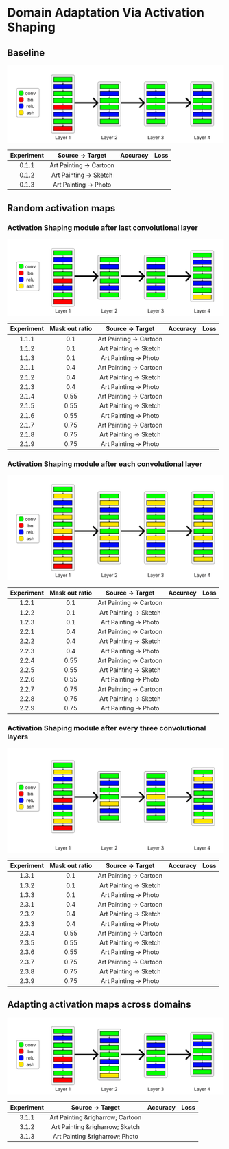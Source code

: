 # Domain Adaptation Via Activation Shaping

## Baseline

![Network 0, Baseline](./images/n0.png)

| Experiment | Source &rightarrow; Target | Accuracy | Loss |
| :---: | :---: | :---: | :---: |
| 0.1.1 | Art Painting &rightarrow; Cartoon |  |  |
| 0.1.2 | Art Painting &rightarrow; Sketch |  |  |
| 0.1.3 | Art Painting &rightarrow; Photo |  |  |

## Random activation maps

### Activation Shaping module after last convolutional layer

![Network 1, ASH module after last convolutional layer](./images/n1.png)

| Experiment | Mask out ratio | Source &rightarrow; Target | Accuracy | Loss |
| :---: | :---: | :---: | :---: | :---: |
| 1.1.1 | 0.1 | Art Painting &rightarrow; Cartoon |  |  |
| 1.1.2 | 0.1 | Art Painting &rightarrow; Sketch |  |  |
| 1.1.3 | 0.1 | Art Painting &rightarrow; Photo |  |  |
| 2.1.1 | 0.4 | Art Painting &rightarrow; Cartoon |  |  |
| 2.1.2 | 0.4 | Art Painting &rightarrow; Sketch |  |  |
| 2.1.3 | 0.4 | Art Painting &rightarrow; Photo |  |  |
| 2.1.4 | 0.55 | Art Painting &rightarrow; Cartoon |  |  |
| 2.1.5 | 0.55 | Art Painting &rightarrow; Sketch |  |  |
| 2.1.6 | 0.55 | Art Painting &rightarrow; Photo |  |  |
| 2.1.7 | 0.75 | Art Painting &rightarrow; Cartoon |  |  |
| 2.1.8 | 0.75 | Art Painting &rightarrow; Sketch |  |  |
| 2.1.9 | 0.75 | Art Painting &rightarrow; Photo |  |  |

### Activation Shaping module after each convolutional layer

![Network 2, ASH module after each convolutional layer](./images/n2.png)

| Experiment | Mask out ratio | Source &rightarrow; Target | Accuracy | Loss |
| :---: | :---: | :---: | :---: | :---: |
| 1.2.1 | 0.1 | Art Painting &rightarrow; Cartoon |  |  |
| 1.2.2 | 0.1 | Art Painting &rightarrow; Sketch |  |  |
| 1.2.3 | 0.1 | Art Painting &rightarrow; Photo |  |  |
| 2.2.1 | 0.4 | Art Painting &rightarrow; Cartoon |  |  |
| 2.2.2 | 0.4 | Art Painting &rightarrow; Sketch |  |  |
| 2.2.3 | 0.4 | Art Painting &rightarrow; Photo |  |  |
| 2.2.4 | 0.55 | Art Painting &rightarrow; Cartoon |  |  |
| 2.2.5 | 0.55 | Art Painting &rightarrow; Sketch |  |  |
| 2.2.6 | 0.55 | Art Painting &rightarrow; Photo |  |  |
| 2.2.7 | 0.75 | Art Painting &rightarrow; Cartoon |  |  |
| 2.2.8 | 0.75 | Art Painting &rightarrow; Sketch |  |  |
| 2.2.9 | 0.75 | Art Painting &rightarrow; Photo |  |  |

### Activation Shaping module after every three convolutional layers

![Network 3, ASH module after every three convolutional layers](./images/n3.png)

| Experiment | Mask out ratio | Source &rightarrow; Target | Accuracy | Loss |
| :---: | :---: | :---: | :---: | :---: |
| 1.3.1 | 0.1 | Art Painting &rightarrow; Cartoon |  |  |
| 1.3.2 | 0.1 | Art Painting &rightarrow; Sketch |  |  |
| 1.3.3 | 0.1 | Art Painting &rightarrow; Photo |  |  |
| 2.3.1 | 0.4 | Art Painting &rightarrow; Cartoon |  |  |
| 2.3.2 | 0.4 | Art Painting &rightarrow; Sketch |  |  |
| 2.3.3 | 0.4 | Art Painting &rightarrow; Photo |  |  |
| 2.3.4 | 0.55 | Art Painting &rightarrow; Cartoon |  |  |
| 2.3.5 | 0.55 | Art Painting &rightarrow; Sketch |  |  |
| 2.3.6 | 0.55 | Art Painting &rightarrow; Photo |  |  |
| 2.3.7 | 0.75 | Art Painting &rightarrow; Cartoon |  |  |
| 2.3.8 | 0.75 | Art Painting &rightarrow; Sketch |  |  |
| 2.3.9 | 0.75 | Art Painting &rightarrow; Photo |  |  |

## Adapting activation maps across domains

![Network 4, ASH module at layer2.1.conv2](./images/n4.png)

| Experiment | Source &rightarrow; Target | Accuracy | Loss |
| :---: | :---: | :---: | :---: |
| 3.1.1 | Art Painting &righarrow; Cartoon |  |  |
| 3.1.2 | Art Painting &righarrow; Sketch |  |  |
| 3.1.3 | Art Painting &righarrow; Photo |  |  |

